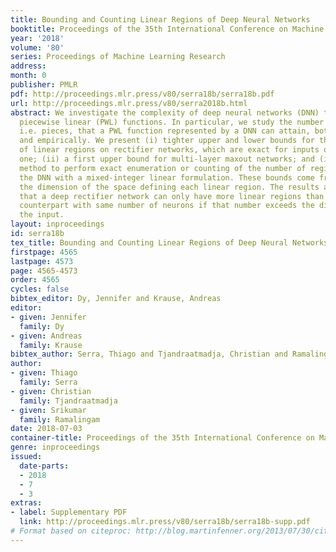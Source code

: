 ```yaml
---
title: Bounding and Counting Linear Regions of Deep Neural Networks
booktitle: Proceedings of the 35th International Conference on Machine Learning
year: '2018'
volume: '80'
series: Proceedings of Machine Learning Research
address: 
month: 0
publisher: PMLR
pdf: http://proceedings.mlr.press/v80/serra18b/serra18b.pdf
url: http://proceedings.mlr.press/v80/serra2018b.html
abstract: We investigate the complexity of deep neural networks (DNN) that represent
  piecewise linear (PWL) functions. In particular, we study the number of linear regions,
  i.e. pieces, that a PWL function represented by a DNN can attain, both theoretically
  and empirically. We present (i) tighter upper and lower bounds for the maximum number
  of linear regions on rectifier networks, which are exact for inputs of dimension
  one; (ii) a first upper bound for multi-layer maxout networks; and (iii) a first
  method to perform exact enumeration or counting of the number of regions by modeling
  the DNN with a mixed-integer linear formulation. These bounds come from leveraging
  the dimension of the space defining each linear region. The results also indicate
  that a deep rectifier network can only have more linear regions than every shallow
  counterpart with same number of neurons if that number exceeds the dimension of
  the input.
layout: inproceedings
id: serra18b
tex_title: Bounding and Counting Linear Regions of Deep Neural Networks
firstpage: 4565
lastpage: 4573
page: 4565-4573
order: 4565
cycles: false
bibtex_editor: Dy, Jennifer and Krause, Andreas
editor:
- given: Jennifer
  family: Dy
- given: Andreas
  family: Krause
bibtex_author: Serra, Thiago and Tjandraatmadja, Christian and Ramalingam, Srikumar
author:
- given: Thiago
  family: Serra
- given: Christian
  family: Tjandraatmadja
- given: Srikumar
  family: Ramalingam
date: 2018-07-03
container-title: Proceedings of the 35th International Conference on Machine Learning
genre: inproceedings
issued:
  date-parts:
  - 2018
  - 7
  - 3
extras:
- label: Supplementary PDF
  link: http://proceedings.mlr.press/v80/serra18b/serra18b-supp.pdf
# Format based on citeproc: http://blog.martinfenner.org/2013/07/30/citeproc-yaml-for-bibliographies/
---
```

